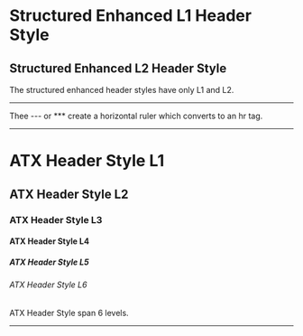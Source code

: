 Structured Enhanced L1 Header Style
==
Structured Enhanced L2 Header Style
-
The structured enhanced header styles have only L1 and L2.

---

Thee --- or *** create a horizontal ruler which converts to an hr tag.

***

# ATX Header Style L1
## ATX Header Style L2
### ATX Header Style L3
#### ATX Header Style L4
##### ATX Header Style L5
###### ATX Header Style L6

ATX Header Style span 6 levels.

***
